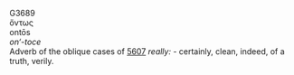 G3689  
ὄντως  
ontōs  
*on‘-toce*  
Adverb of the oblique cases of [5607](g5607) *really:* - certainly,
clean, indeed, of a truth, verily.  
